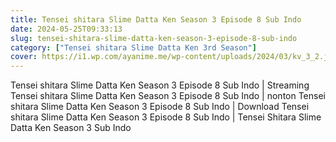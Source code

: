 ```yaml
---
title: Tensei shitara Slime Datta Ken Season 3 Episode 8 Sub Indo
date: 2024-05-25T09:33:13
slug: tensei-shitara-slime-datta-ken-season-3-episode-8-sub-indo
category: ["Tensei shitara Slime Datta Ken 3rd Season"]
cover: https://i1.wp.com/ayanime.me/wp-content/uploads/2024/03/kv_3_2.jpg
---
```


<p>Tensei shitara Slime Datta Ken Season 3 Episode 8 Sub Indo | Streaming Tensei shitara Slime Datta Ken Season 3 Episode 8 Sub Indo | nonton Tensei shitara Slime Datta Ken Season 3 Episode 8 Sub Indo | Download Tensei shitara Slime Datta Ken Season 3 Episode 8 Sub Indo | Tensei Shitara Slime Datta Ken Season 3 Sub Indo</p>


